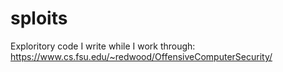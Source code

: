 # sploits

Exploritory code I write while I work through:
https://www.cs.fsu.edu/~redwood/OffensiveComputerSecurity/
